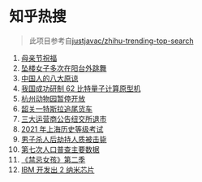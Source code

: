 # 知乎热搜

> 此项目参考自[justjavac/zhihu-trending-top-search](https://github.com/justjavac/zhihu-trending-top-search/blob/main/utils.ts)

<!-- BEGIN -->
  <!-- 最后更新时间:Sun May 09 2021 06:12:01 GMT+0000 (Coordinated Universal Time) -->
  1. [母亲节祝福](https://www.zhihu.com/search?q=母亲节)
1. [坠楼女子多次在阳台外跳舞](https://www.zhihu.com/search?q=三亚女子坠楼)
1. [中国人的八大原谅](https://www.zhihu.com/search?q=中国人的八大原谅)
1. [我国成功研制 62 比特量子计算原型机](https://www.zhihu.com/search?q=量子计算机)
1. [杭州动物园暂停开放](https://www.zhihu.com/search?q=杭州金钱豹)
1. [韶关一特斯拉追尾货车](https://www.zhihu.com/search?q=特斯拉追尾)
1. [三大运营商公告纽交所退市](https://www.zhihu.com/search?q=三大运营商退市)
1. [2021 年上海历史等级考试](https://www.zhihu.com/search?q=历史等级考)
1. [男子杀人后劫持人质被击毙](https://www.zhihu.com/search?q=男子劫持人质被击毙)
1. [第七次人口普查主要数据](https://www.zhihu.com/search?q=七普数据)
1. [《禁忌女孩》第二季](https://www.zhihu.com/search?q=禁忌女孩2)
1. [IBM 开发出 2 纳米芯片](https://www.zhihu.com/search?q=ibm)
  <!-- END -->